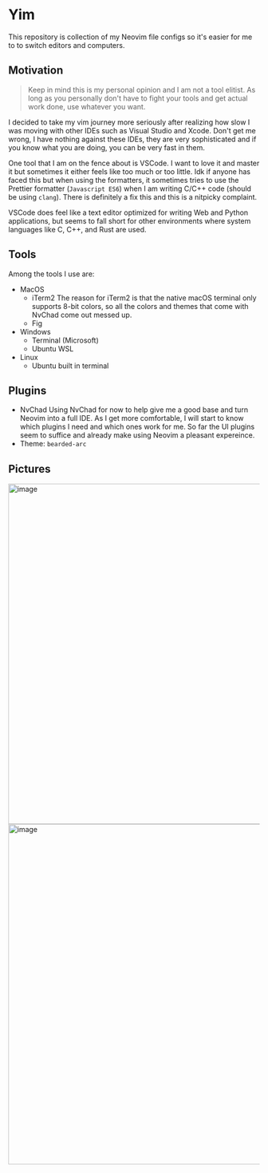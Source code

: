 # Yim
This repository is collection of my Neovim file configs so it's easier for me to to switch editors and computers.

## Motivation
> Keep in mind this is my personal opinion and I am not a tool elitist. As long as you personally don't have to fight your tools and get actual work done, use whatever you want.

I decided to take my vim journey more seriously after realizing how slow I was moving with other IDEs such as Visual Studio and Xcode. Don't get me wrong, I have nothing against these IDEs, they are very sophisticated and if you know what you are doing, you can be very fast in them. 

One tool that I am on the fence about is VSCode. I want to love it and master it but sometimes it either feels like too much or too little. Idk if anyone has faced this but when using the formatters, it sometimes tries to use the Prettier formatter (`Javascript ES6`) when I am writing C/C++ code (should be using `clang`). There is definitely a fix this and this is a nitpicky complaint.

VSCode does feel like a text editor optimized for writing Web and Python applications, but seems to fall short for other environments where system languages like C, C++, and Rust are used.

## Tools
Among the tools I use are:
* MacOS
    * iTerm2
The reason for iTerm2 is that the native macOS terminal only supports 8-bit colors, so all the colors and themes that come with NvChad come out messed up.
    * Fig
* Windows
    * Terminal (Microsoft)
    * Ubuntu WSL
* Linux
    * Ubuntu built in terminal

## Plugins
- NvChad
Using NvChad for now to help give me a good base and turn Neovim into a full IDE. As I get more comfortable, I will start to know which plugins I need and which ones work for me. So far the UI plugins seem to suffice and already make using Neovim a pleasant expereince.
- Theme: `bearded-arc`

## Pictures
<img width="682" alt="image" src="https://user-images.githubusercontent.com/19742642/233804378-3b7a5502-8fcd-4e2b-928c-ded92c2a4602.png">
<img width="682" alt="image" src="https://user-images.githubusercontent.com/19742642/233804405-9a4bc173-9cfb-4fc5-934d-c706831b1942.png">
